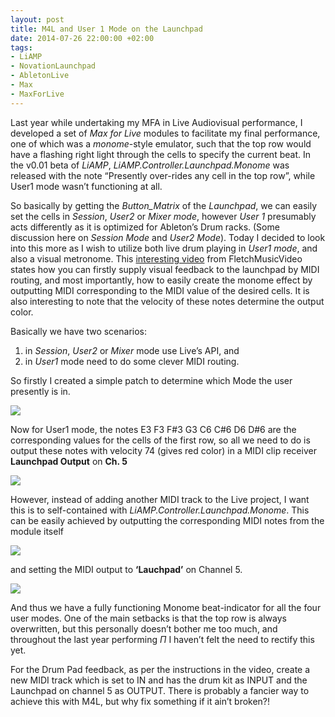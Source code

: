 ```yaml
---
layout: post
title: M4L and User 1 Mode on the Launchpad
date: 2014-07-26 22:00:00 +02:00
tags:
- LiAMP
- NovationLaunchpad
- AbletonLive
- Max
- MaxForLive
---
```

Last year while undertaking my MFA in Live Audiovisual performance, I developed a set of *Max for Live* modules to facilitate my final performance, one of which was a *monome*-style emulator, such that the top row would have a flashing right light through the cells to specify the current beat. In the v0.01 beta of *LiAMP*, *LiAMP.Controller.Launchpad.Monome* was released with the note “Presently over-rides any cell in the top row”, while User1 mode wasn’t functioning at all.

So basically by getting the *Button_Matrix* of the *Launchpad*, we can easily set the cells in *Session*, *User2* or *Mixer mode*, however *User 1* presumably acts differently as it is optimized for Ableton’s Drum racks. (Some discussion here on *Session Mode* and *User2 Mode*). Today I decided to look into this more as I wish to utilize both live drum playing in *User1 mode*, and also a visual metronome. This [interesting video](https://www.youtube.com/watch?v=Jkvq_6Jg6UU) from FletchMusicVideo states how you can firstly supply visual feedback to the launchpad by MIDI routing, and most importantly, how to easily create the monome effect by outputting MIDI corresponding to the MIDI value of the desired cells. It is also interesting to note that the velocity of these notes determine the output color.

Basically we have two scenarios:
1. in *Session*, *User2* or *Mixer* mode use Live’s API, and
2. in *User1* mode need to do some clever MIDI routing.

So firstly I created a simple patch to determine which Mode the user presently is in.

![]({{site.url}}/assets/images/posts/2014/14-07-26/01.png)

Now for User1 mode, the notes E3 F3 F#3 G3 C6 C#6 D6 D#6 are the corresponding values for the cells of the first row, so all we need to do is output these notes with velocity 74 (gives red color) in a MIDI clip receiver **Launchpad Output** on **Ch. 5**

![]({{site.url}}/assets/images/posts/2014/14-07-26/02.png)

However, instead of adding another MIDI track to the Live project, I want this is to self-contained with *LiAMP.Controller.Launchpad.Monome*. This can be easily achieved by outputting the corresponding MIDI notes from the module itself

![]({{site.url}}/assets/images/posts/2014/14-07-26/03.png)

and setting the MIDI output to **‘Lauchpad’** on Channel 5.

![]({{site.url}}/assets/images/posts/2014/14-07-26/04.png)

And thus we have a fully functioning Monome beat-indicator for all the four user modes. One of the main setbacks is that the top row is always overwritten, but this personally doesn’t bother me too much, and throughout the last year performing *П* I haven’t felt the need to rectify this yet.

For the Drum Pad feedback, as per the instructions in the video, create a new MIDI track which is set to IN and has the drum kit as INPUT and the Launchpad on channel 5 as OUTPUT. There is probably a fancier way to achieve this with M4L, but why fix something if it ain’t broken?!
